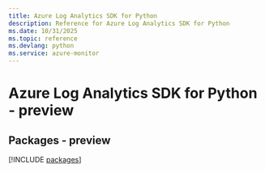 ```yaml
---
title: Azure Log Analytics SDK for Python
description: Reference for Azure Log Analytics SDK for Python
ms.date: 10/31/2025
ms.topic: reference
ms.devlang: python
ms.service: azure-monitor
---
```

# Azure Log Analytics SDK for Python - preview
## Packages - preview
[!INCLUDE [packages](log-analytics-index.md)]